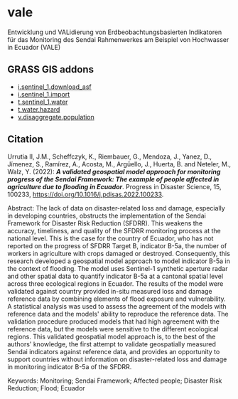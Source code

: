 # vale
Entwicklung und VALidierung von Erdbeobachtungsbasierten Indikatoren für das Monitoring des Sendai Rahmenwerkes am Beispiel von Hochwasser in Ecuador (VALE)

## GRASS GIS addons

* [i.sentinel_1.download_asf](https://github.com/mundialis/i.sentinel_1/tree/main/i.sentinel_1.download_asf)
* [i.sentinel_1.import](https://github.com/mundialis/i.sentinel_1/tree/main/i.sentinel_1.import)
* [t.sentinel_1.water](https://github.com/mundialis/t.sentinel_1.water)
* [t.water.hazard](https://github.com/mundialis/t.water.hazard)
* [v.disaggregate.population](https://github.com/mundialis/v.disaggregate.population)

## Citation

Urrutia II, J.M., Scheffczyk, K., Riembauer, G., Mendoza, J., Yanez, D., Jímenez, S., Ramírez, A., Acosta, M., Argüello, J., Huerta, B. and Neteler, M., Walz, Y. (2022): **_A validated geospatial model approach for monitoring progress of the Sendai Framework: The example of people affected in agriculture due to flooding in Ecuador_**. Progress in Disaster Science, 15, 100233, https://doi.org/10.1016/j.pdisas.2022.100233.

Abstract: The lack of data on disaster-related loss and damage, especially in developing countries, obstructs the implementation of the Sendai Framework for Disaster Risk Reduction (SFDRR). This weakens the accuracy, timeliness, and quality of the SFDRR monitoring process at the national level. This is the case for the country of Ecuador, who has not reported on the progress of SFDRR Target B, indicator B-5a, the number of workers in agriculture with crops damaged or destroyed. Consequently, this research developed a geospatial model approach to model indicator B-5a in the context of flooding. The model uses Sentinel-1 synthetic aperture radar and other spatial data to quantify indicator B-5a at a cantonal spatial level across three ecological regions in Ecuador. The results of the model were validated against country provided in-situ measured loss and damage reference data by combining elements of flood exposure and vulnerability. A statistical analysis was used to assess the agreement of the models with reference data and the models' ability to reproduce the reference data. The validation procedure produced models that had high agreement with the reference data, but the models were sensitive to the different ecological regions. This validated geospatial model approach is, to the best of the authors' knowledge, the first attempt to validate geospatially measured Sendai indicators against reference data, and provides an opportunity to support countries without information on disaster-related loss and damage in monitoring indicator B-5a of the SFDRR.

Keywords: Monitoring; Sendai Framework; Affected people; Disaster Risk Reduction; Flood; Ecuador
